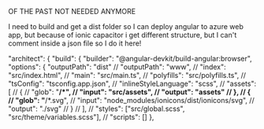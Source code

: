 OF THE PAST NOT NEEDED ANYMORE

I need to build and get a dist folder so I can deploy angular to azure web app, but because of ionic capacitor i get different structure,
but I can't comment inside a json file so I do it here! 

"architect": {
        "build": {
          "builder": "@angular-devkit/build-angular:browser",
          "options": {
            "outputPath": "dist"
            // "outputPath": "www",
            // "index": "src/index.html",
            // "main": "src/main.ts",
            // "polyfills": "src/polyfills.ts",
            // "tsConfig": "tsconfig.app.json",
            // "inlineStyleLanguage": "scss",
            // "assets": [
            //   {
            //     "glob": "**/*",
            //     "input": "src/assets",
            //     "output": "assets"
            //   },
            //   {
            //     "glob": "**/*.svg",
            //     "input": "node_modules/ionicons/dist/ionicons/svg",
            //     "output": "./svg"
            //   }
            // ],
            // "styles": ["src/global.scss", "src/theme/variables.scss"],
            // "scripts": []
          },
